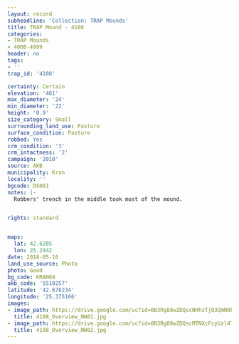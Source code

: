 ```yaml
---
layout: record
subheadline: 'Collection: TRAP Mounds'
title: TRAP Mound - 4108
categories:
- TRAP Mounds
- 4000-4999
header: no
tags:
- ''
trap_id: '4108'

certainty: Certain
elevation: '461'
max_diameter: '24'
min_diameter: '22'
height: '0.9'
size_category: Small
surrounding_land_use: Pasture
surface_condition: Pasture
robbed: Yes
crm_condition: '3'
crm_intactness: '2'
campaign: '2010'
source: AKB
municipality: Kran
locality: ''
bgcode: DS001
notes: |-
  Robbers' trench in the middle took most of the mound.


rights: standard


maps:
  lat: 42.6285
  lon: 25.2442
date: 2018-05-16
land_use_source: Photo
photo: Good
bg_code: KRAN04
akb_code: '5510257'
latitude: '42.678234'
longitude: '25.375166'
images:
- image_path: https://drive.google.com/uc?id=0B3Rg88wZDQscNHhzTjQ3QmN0bnc
  title: 4108_Overview_NW01.jpg
- image_path: https://drive.google.com/uc?id=0B3Rg88wZDQscMTNXcFcyUzl4T2s
  title: 4108_Overview_NW02.jpg
---
```

